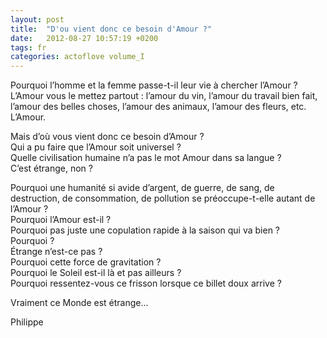 ```yaml
---
layout: post
title:  "D'ou vient donc ce besoin d'Amour ?"
date:   2012-08-27 10:57:19 +0200
tags: fr
categories: actoflove volume_I
---
```

Pourquoi l’homme et la femme passe-t-il leur vie à chercher l’Amour ? L’Amour vous le mettez partout : l’amour du vin, l’amour du travail bien fait, l’amour des belles choses, l’amour des animaux, l’amour des fleurs, etc. L’Amour.

Mais d’où vous vient donc ce besoin d’Amour ?<br>
Qui a pu faire que l’Amour soit universel ?<br>
Quelle civilisation humaine n’a pas le mot Amour dans sa langue ?<br>
C’est étrange, non ?<br>

Pourquoi une humanité si avide d’argent, de guerre, de sang, de destruction, de consommation, de pollution se préoccupe-t-elle autant de l’Amour ?<br>
Pourquoi l’Amour est-il ?<br>
Pourquoi pas juste une copulation rapide à la saison qui va bien ?<br>
Pourquoi ?<br>
Étrange n’est-ce pas ?<br>
Pourquoi cette force de gravitation ?<br>
Pourquoi le Soleil est-il là et pas ailleurs ?<br>
Pourquoi ressentez-vous ce frisson lorsque ce billet doux arrive ?

Vraiment ce Monde est étrange...

Philippe

<!-- 
Ce(tte) œuvre est mise à disposition selon les termes de la Licence Creative Commons Attribution - Pas d’Utilisation Commerciale 4.0 International.
-->